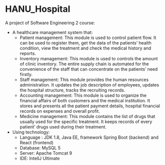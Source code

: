 # HANU_Hospital
A project of Software Engineering 2 course: 
* A healthcare management system that:
  - Patient management: This module is used to control patient flow. It can be
used to register them, get the data of the patients’ health condition, view the
treatment and check the medical history and reports.
  - Inventory management: This module is used to controls the amount of
clinic inventory. The entire supply chain is automated for the convenience of
the staff that can concentrate on the patients’ need firstly.
  - Staff management: This module provides the human resources
administration. It updates the job description of employees, updates the
hospital structure, tracks the recruiting records.
  - Accounting management: This module is used to organize the financial
affairs of both customers and the medical institution. It stores and presents
all the patient payment details, hospital financial records on expenses and
overall profit.
  - Medicine management: This module contains the list of drugs that usually
used for the specific treatment. It keeps records of every patient’ drugs used
during their treatment.
* Using technology:
  - Language : JDK 1.8, Java EE, framework Spring Boot (backend) and React (frontend)
  - Database: MySQL 5
  - Server: Apache Tomcat 9
  - IDE: IntellJ Ultimate
